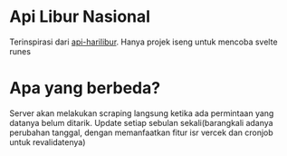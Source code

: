 # Api Libur Nasional
Terinspirasi dari [api-harilibur](https://api-harilibur.vercel.app).
Hanya projek iseng untuk mencoba svelte runes

# Apa yang berbeda?
Server akan melakukan scraping langsung ketika ada permintaan yang datanya belum ditarik.
Update setiap sebulan sekali(barangkali adanya perubahan tanggal, dengan memanfaatkan fitur isr vercek dan cronjob untuk revalidatenya)



